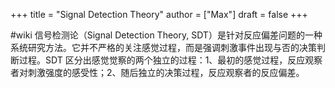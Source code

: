 +++
title = "Signal Detection Theory"
author = ["Max"]
draft = false
+++

\#wiki
信号检测论（Signal Detection Theory, SDT）是针对反应偏差问题的一种系统研究方法。它并不严格的关注感觉过程，而是强调刺激事件出现与否的决策判断过程。SDT 区分出感觉觉察的两个独立的过程：1、最初的感觉过程，反应观察者对刺激强度的感受性；2、随后独立的决策过程，反应观察者的反应偏差。
